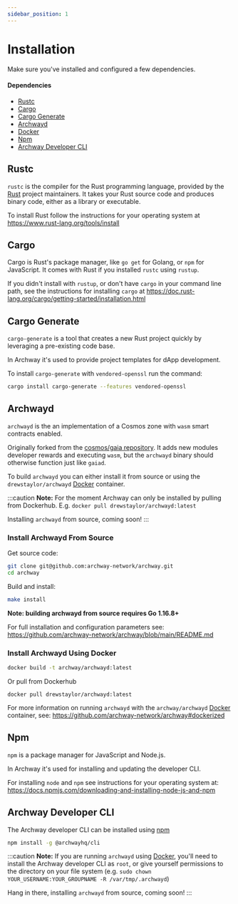 ```yaml
---
sidebar_position: 1
---
```


# Installation

Make sure you've installed and configured a few dependencies.

#### Dependencies

- [Rustc](https://www.rust-lang.org/tools/install "Install Rust")
- [Cargo](https://doc.rust-lang.org/cargo/getting-started/installation.html "Install Cargo")
- [Cargo Generate](https://crates.io/crates/cargo-generate "Install Cargo Generate")
- [Archwayd](https://github.com/archway-network/archway/tree/main/cmd/archwayd "Install Archway Daemon")
- [Docker](https://docs.docker.com/get-docker "Install Docker")
- [Npm](https://docs.npmjs.com/downloading-and-installing-node-js-and-npm "Install Node.js and NPM")
- [Archway Developer CLI](https://github.com/archway-network/archway-cli "Install develolper CLI")

## Rustc

`rustc` is the compiler for the Rust programming language, provided by the [Rust](https://www.rust-lang.org/ "Rust Homepage") project maintainers. It takes your Rust source code and produces binary code, either as a library or executable.

To install Rust follow the instructions for your operating system at https://www.rust-lang.org/tools/install

## Cargo

Cargo is Rust's package manager, like `go get` for Golang, or `npm` for JavaScript. It comes with Rust if you installed `rustc` using `rustup`. 

If you didn't install with `rustup`, or don't have `cargo` in your command line path, see the instructions for installing `cargo` at https://doc.rust-lang.org/cargo/getting-started/installation.html

## Cargo Generate

`cargo-generate` is a tool that creates a new Rust project quickly by leveraging a pre-existing code base. 

In Archway it's used to provide project templates for dApp development. 

To install `cargo-generate` with `vendored-openssl` run the command: 
```bash
cargo install cargo-generate --features vendored-openssl
```

## Archwayd

`archwayd` is the an implementation of a Cosmos zone with `wasm` smart contracts enabled.

Originally forked from the [cosmos/gaia repository](https://github.com/cosmos/gaia). It adds new modules developer rewards and executing `wasm`, but the `archwayd` binary should otherwise function just like `gaiad`.

To build `archwayd` you can either install it from source or using the `drewstaylor/archwayd` [Docker](https://www.docker.com/ "Docker Homepage") container.

:::caution
**Note:** For the moment Archway can only be installed by pulling from Dockerhub. 
E.g. `docker pull drewstaylor/archwayd:latest`

Installing `archwayd` from source, coming soon!
:::

### Install Archwayd From Source

Get source code:
```bash
git clone git@github.com:archway-network/archway.git
cd archway
```

Build and install:
```bash
make install
```

**Note: building archwayd from source requires Go 1.16.8+**

For full installation and configuration parameters see: https://github.com/archway-network/archway/blob/main/README.md

### Install Archwayd Using Docker

```bash
docker build -t archway/archwayd:latest
```

Or pull from Dockerhub
```
docker pull drewstaylor/archwayd:latest
```

For more information on running `archwayd` with the `archway/archwayd` [Docker](https://www.docker.com/ "Docker Homepage") container, see: https://github.com/archway-network/archway#dockerized


## Npm

`npm` is a package manager for JavaScript and Node.js. 

In Archway it's used for installing and updating the developer CLI. 

For installing `node` and `npm` see instructions for your operating system at: https://docs.npmjs.com/downloading-and-installing-node-js-and-npm

## Archway Developer CLI

The Archway developer CLI can be installed using [npm](https://docs.npmjs.com/downloading-and-installing-node-js-and-npm)

```bash
npm install -g @archwayhq/cli
```

:::caution
**Note:** If you are running `archwayd` using [Docker](https://docs.docker.com/get-docker), you'll need to install the Archway developer CLI as `root`, or give yourself permissions to the directory on your file system (e.g. `sudo chown YOUR_USERNAME:YOUR_GROUPNAME -R /var/tmp/.archwayd`)

Hang in there, installing `archwayd` from source, coming soon!
:::

